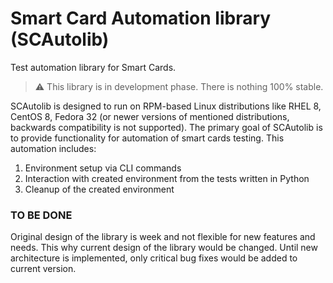 # Smart Card Automation library (SCAutolib)
Test automation library for Smart Cards.

> ⚠️ This library is in development phase. There is nothing 100% stable.

SCAutolib is designed to run on RPM-based Linux distributions like RHEL 8, 
CentOS 8, Fedora 32 (or newer versions of mentioned distributions, backwards
compatibility is not supported). The primary goal of SCAutolib is to provide
functionality for automation of smart cards testing. This automation includes:

1. Environment setup via CLI commands
2. Interaction with created environment from the tests written in Python
3. Cleanup of the created environment

### TO BE DONE

Original design of the library is week and not flexible for new features and
needs. This why current design of the library would be changed. Until new
architecture is implemented, only critical bug fixes would be added to current
version.
